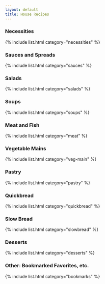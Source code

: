 ```yaml
---
layout: default
title: House Recipes
---
```


### Necessities

{% include list.html category="necessities" %}

### Sauces and Spreads

{% include list.html category="sauces" %}

### Salads

{% include list.html category="salads" %}

### Soups

{% include list.html category="soups" %}

### Meat and Fish

{% include list.html category="meat" %}

### Vegetable Mains

{% include list.html category="veg-main" %}

### Pastry

{% include list.html category="pastry" %}

### Quickbread

{% include list.html category="quickbread" %}

### Slow Bread

{% include list.html category="slowbread" %}

### Desserts

{% include list.html category="desserts" %}

### Other: Bookmarked Favorites, etc.

{% include list.html category="bookmarks" %}
